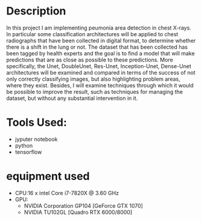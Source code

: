# Description 

In this project I am implementing peumonia area detection in chest X-rays. In particular 
some classification architectures will be applied to chest radiographs that have been
collected in digital format, to determine whether there is a shift in the
lung or not. The dataset that has been collected has been tagged by health experts 
and the goal is to find a model that will make predictions that are as close as possible to
these predictions. More specifically, the Unet, DoubleUnet, Res-Unet, Inception-Unet, Dense-Unet 
architectures will be examined and compared in terms of the success of not only correctly 
classifying images, but also highlighting problem areas, where they exist. Besides, 
I will examine techniques through which it would be possible to improve the result, such as
techniques for managing the dataset, but without any substantial intervention in it.

# Tools Used: 
- jyputer notebook 
- python
- tensorflow

# equipment used
- CPU:16 x intel Core i7-7820X @ 3.60 GHz
- GPU:
  - NVIDIA Corporation GP104 [GeForce GTX 1070]
  - NVIDIA TU102GL [Quadro RTX 6000/8000]

